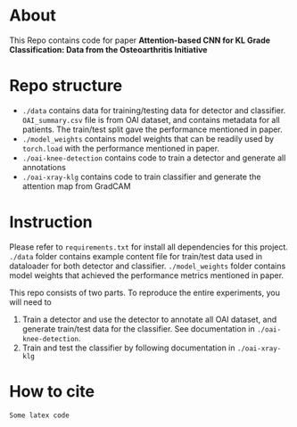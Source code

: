 # About
This Repo contains code for paper **Attention-based CNN for KL Grade Classification: Data from the Osteoarthritis Initiative**
# Repo structure
* `./data` contains data for training/testing data for detector and classifier. `OAI_summary.csv` file is from OAI dataset, and contains metadata for all patients. The train/test split gave the performance mentioned in paper.
* `./model_weights` contains model weights that can be readily used by `torch.load` with the performance mentioned in paper.
* `./oai-knee-detection` contains code to train a detector and generate all annotations
* `./oai-xray-klg` contains code to train classifier and generate the attention map from GradCAM

# Instruction
Please refer to `requirements.txt` for install all dependencies for this project. `./data` folder contains example content file for train/test data used in dataloader for both detector and classifier. `./model_weights` folder contains model weights that achieved the performance metrics mentioned in paper.

This repo consists of two parts. To reproduce the entire experiments, you will need to
1. Train a detector and use the detector to annotate all OAI dataset, and generate train/test data for the classifier. See documentation in `./oai-knee-detection`.
2. Train and test the classifier by following documentation in `./oai-xray-klg`

# How to cite
```latex
Some latex code
```
